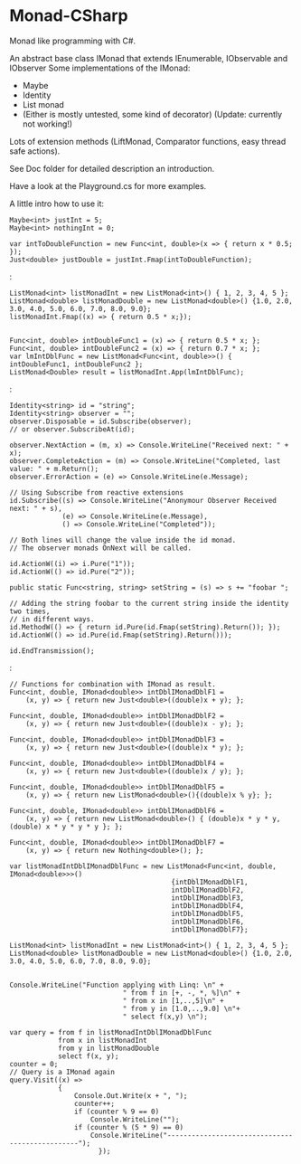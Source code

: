 Monad-CSharp
============

Monad like programming with C#.

An abstract base class IMonad that extends IEnumerable, IObservable and IObserver
Some implementations of the IMonad:
- Maybe
- Identity
- List monad
- (Either is mostly untested, some kind of decorator) (Update: currently not working!)

Lots of extension methods (LiftMonad, Comparator functions, easy thread safe actions).

See Doc folder for detailed description an introduction.

Have a look at the Playground.cs for more examples.

A little intro how to use it:


    Maybe<int> justInt = 5;
    Maybe<int> nothingInt = 0;
    
    var intToDoubleFunction = new Func<int, double>(x => { return x * 0.5; });
    Just<double> justDouble = justInt.Fmap(intToDoubleFunction);
  
  
:

    ListMonad<int> listMonadInt = new ListMonad<int>() { 1, 2, 3, 4, 5 };
    ListMonad<double> listMonadDouble = new ListMonad<double>() {1.0, 2.0, 3.0, 4.0, 5.0, 6.0, 7.0, 8.0, 9.0};
    listMonadInt.Fmap((x) => { return 0.5 * x;});
  
  
    Func<int, double> intDoubleFunc1 = (x) => { return 0.5 * x; };
    Func<int, double> intDoubleFunc2 = (x) => { return 0.7 * x; };
    var lmIntDblFunc = new ListMonad<Func<int, double>>() { intDoubleFunc1, intDoubleFunc2 };
    ListMonad<Double> result = listMonadInt.App(lmIntDblFunc);

  
:
    
    Identity<string> id = "string";
    Identity<string> observer = "";
    observer.Disposable = id.Subscribe(observer);
    // or observer.SubscribeAt(id);

    observer.NextAction = (m, x) => Console.WriteLine("Received next: " + x);
    observer.CompleteAction = (m) => Console.WriteLine("Completed, last value: " + m.Return();
    observer.ErrorAction = (e) => Console.WriteLine(e.Message);
    
    // Using Subscribe from reactive extensions
    id.Subscribe((s) => Console.WriteLine("Anonymour Observer Received next: " + s),
                 (e) => Console.WriteLine(e.Message),
                 () => Console.WriteLine("Completed"));

    // Both lines will change the value inside the id monad.
    // The observer monads OnNext will be called.
    
    id.ActionW((i) => i.Pure("1"));
    id.ActionW(() => id.Pure("2"));
         
    public static Func<string, string> setString = (s) => s += "foobar ";
    
    // Adding the string foobar to the current string inside the identity two times,
    // in different ways.
    id.MethodW(() => { return id.Pure(id.Fmap(setString).Return()); });
    id.ActionW(() => id.Pure(id.Fmap(setString).Return()));
            
    id.EndTransmission();   
            
:

    // Functions for combination with IMonad as result.
    Func<int, double, IMonad<double>> intDblIMonadDblF1 = 
        (x, y) => { return new Just<double>((double)x + y); };
  
    Func<int, double, IMonad<double>> intDblIMonadDblF2 = 
        (x, y) => { return new Just<double>((double)x - y); };
  
    Func<int, double, IMonad<double>> intDblIMonadDblF3 = 
        (x, y) => { return new Just<double>((double)x * y); };
  
    Func<int, double, IMonad<double>> intDblIMonadDblF4 = 
        (x, y) => { return new Just<double>((double)x / y); };
  
    Func<int, double, IMonad<double>> intDblIMonadDblF5 = 
        (x, y) => { return new ListMonad<double>(){(double)x % y}; };
  
    Func<int, double, IMonad<double>> intDblIMonadDblF6 = 
        (x, y) => { return new ListMonad<double>() { (double)x * y * y, (double) x * y * y * y }; };
    
    Func<int, double, IMonad<double>> intDblIMonadDblF7 = 
        (x, y) => { return new Nothing<double>(); };
  
    var listMonadIntDblIMonadDblFunc = new ListMonad<Func<int, double, IMonad<double>>>()
                                            {intDblIMonadDblF1,
                                            intDblIMonadDblF2,
                                            intDblIMonadDblF3,
                                            intDblIMonadDblF4,
                                            intDblIMonadDblF5,
                                            intDblIMonadDblF6,
                                            intDblIMonadDblF7};
                       
    ListMonad<int> listMonadInt = new ListMonad<int>() { 1, 2, 3, 4, 5 };
    ListMonad<double> listMonadDouble = new ListMonad<double>() {1.0, 2.0, 3.0, 4.0, 5.0, 6.0, 7.0, 8.0, 9.0};
  
  
    Console.WriteLine("Function applying with Linq: \n" + 
                                " from f in [+, -, *, %]\n" +
                                " from x in [1,..,5]\n" +
                                " from y in [1.0,..,9.0] \n"+
                                " select f(x,y) \n");
                              
    var query = from f in listMonadIntDblIMonadDblFunc
                from x in listMonadInt
                from y in listMonadDouble
                select f(x, y);
    counter = 0;
    // Query is a IMonad again
    query.Visit((x) =>
                {
                    Console.Out.Write(x + ", ");
                    counter++;
                    if (counter % 9 == 0)
                        Console.WriteLine("");
                    if (counter % (5 * 9) == 0)
                        Console.WriteLine("------------------------------------------------");
                          });
